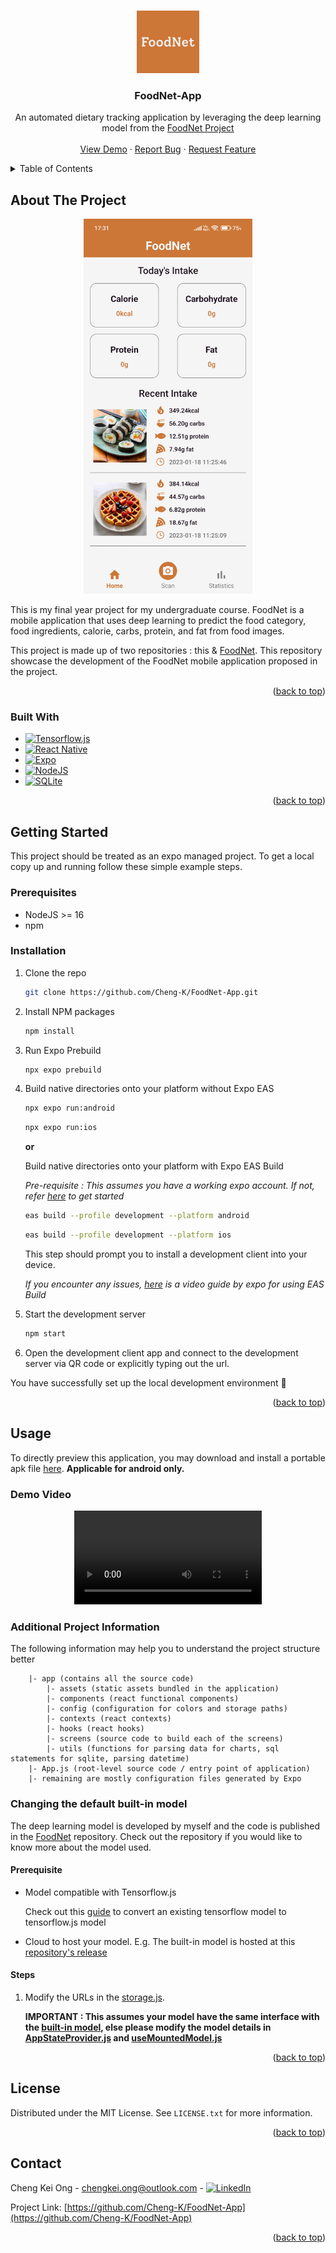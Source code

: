 <a name="readme-top"></a>

<!-- PROJECT LOGO -->
<br />
<div align="center">
  <a href="https://github.com/Cheng-K/FoodNet-App">
    <img src="app/assets/icon.png" alt="Logo" width="100" height="100">
  </a>

<h3 align="center">FoodNet-App</h3>

  <p align="center">
    An automated dietary tracking application by leveraging the deep learning model from the <a href="https://github.com/Cheng-K/FoodNet">FoodNet Project</a>
    <br />
    <br />
    <a href="#demo-video">View Demo</a>
    ·
    <a href="https://github.com/Cheng-K/FoodNet-App/issues">Report Bug</a>
    ·
    <a href="https://github.com/Cheng-K/FoodNet-App/issues">Request Feature</a>
  </p>
</div>

<!-- TABLE OF CONTENTS -->
<details>
  <summary>Table of Contents</summary>
  <ol>
    <li>
      <a href="#about-the-project">About The Project</a>
      <ul>
        <li><a href="#built-with">Built With</a></li>
      </ul>
    </li>
    <li>
      <a href="#getting-started">Getting Started</a>
      <ul>
        <li><a href="#prerequisites">Prerequisites</a></li>
        <li><a href="#installation">Installation</a></li>
      </ul>
    </li>
    <li><a href="#usage">Usage</a>
    <ul>
        <li><a href="#demo-video">Demo Video</a></li>
        <li><a href="#additional-project-information">Additional Project Information</a></li>
        <li><a href="#changing-the-default-built-in-model">Changing the default built-in model</a></li>
    </ul>
    </li>
    <li><a href="#license">License</a></li>
    <li><a href="#contact">Contact</a></li>
  </ol>
</details>

<!-- ABOUT THE PROJECT -->

## About The Project

<div align="center">
<img src="images/home_screen.jpg" align="center" width="270" height="600">
</div>
<br/>
This is my final year project for my undergraduate course. FoodNet is a mobile application that uses deep learning to predict the food category, food ingredients, calorie, carbs, protein, and fat from food images.

This project is made up of two repositories : this & [FoodNet](https://github.com/Cheng-K/FoodNet). This repository showcase the development of the FoodNet mobile application proposed in the project.

<p align="right">(<a href="#readme-top">back to top</a>)</p>

### Built With

- [![Tensorflow.js][tensorflow.js]][tensorflow.js-url]
- [![React Native][react-native]][react-native-url]
- [![Expo][expo]][expo-url]
- [![NodeJS][node.js]][node.js-url]
- [![SQLite][sqlite]][sqlite-url]

<p align="right">(<a href="#readme-top">back to top</a>)</p>

<!-- GETTING STARTED -->

## Getting Started

This project should be treated as an expo managed project. To get a local copy up and running follow these simple example steps.

### Prerequisites

- NodeJS >= 16
- npm

### Installation

1. Clone the repo
   ```sh
   git clone https://github.com/Cheng-K/FoodNet-App.git
   ```
2. Install NPM packages
   ```sh
   npm install
   ```
3. Run Expo Prebuild
   ```sh
   npx expo prebuild
   ```
4. Build native directories onto your platform without Expo EAS

   ```sh
   npx expo run:android
   ```

   ```sh
   npx expo run:ios
   ```

   **or**

   Build native directories onto your platform with Expo EAS Build

   _Pre-requisite : This assumes you have a working expo account. If not, refer [here](https://docs.expo.dev/build/setup/#prerequisites) to get started_

   ```sh
   eas build --profile development --platform android
   ```

   ```sh
   eas build --profile development --platform ios
   ```

   This step should prompt you to install a development client into your device.

   _If you encounter any issues, [here](https://www.youtube.com/watch?v=id0Im72UN6w) is a video guide by expo for using EAS Build_

5. Start the development server
   ```sh
   npm start
   ```
6. Open the development client app and connect to the development server via QR code or explicitly typing out the url.

You have successfully set up the local development environment 🎉

<p align="right">(<a href="#readme-top">back to top</a>)</p>

<!-- USAGE EXAMPLES -->

## Usage

To directly preview this application, you may download and install a portable apk file [here](https://expo.dev/accounts/cheng-k/projects/FoodNet-App/builds/7b51a16e-cdce-4933-ac2c-a6a9aa62c86e). **Applicable for android only.**

### Demo Video
<div align="center">
<video src="https://user-images.githubusercontent.com/62346045/224031827-f1a95b2b-f09a-4ca2-9572-30467808ee38.mp4"/>
</div>

### Additional Project Information

The following information may help you to understand the project structure better

```
    |- app (contains all the source code)
        |- assets (static assets bundled in the application)
        |- components (react functional components)
        |- config (configuration for colors and storage paths)
        |- contexts (react contexts)
        |- hooks (react hooks)
        |- screens (source code to build each of the screens)
        |- utils (functions for parsing data for charts, sql statements for sqlite, parsing datetime)
    |- App.js (root-level source code / entry point of application)
    |- remaining are mostly configuration files generated by Expo
```

### Changing the default built-in model

The deep learning model is developed by myself and the code is published in the [FoodNet](https://github.com/Cheng-K/FoodNet) repository. Check out the repository if you would like to know more about the model used.

#### Prerequisite

- Model compatible with Tensorflow.js

  Check out this [guide](https://www.tensorflow.org/js/guide/conversion) to convert an existing tensorflow model to tensorflow.js model

- Cloud to host your model. E.g. The built-in model is hosted at this [repository's release](https://github.com/Cheng-K/FoodNet-Model/releases/latest)

#### Steps

1.  Modify the URLs in the [storage.js](https://github.com/Cheng-K/FoodNet-App/blob/master/app/config/storage.js).

    **IMPORTANT : This assumes your model have the same interface with the [built-in model](https://github.com/Cheng-K/FoodNet-Model), else please modify the model details in [AppStateProvider.js](https://github.com/Cheng-K/FoodNet-App/blob/master/app/contexts/AppStateProvider.js) and [useMountedModel.js](https://github.com/Cheng-K/FoodNet-App/blob/master/app/hooks/useMountedModel.js)**

<p align="right">(<a href="#readme-top">back to top</a>)</p>

<!-- LICENSE -->

## License

Distributed under the MIT License. See `LICENSE.txt` for more information.

<p align="right">(<a href="#readme-top">back to top</a>)</p>

<!-- CONTACT -->

## Contact

Cheng Kei Ong - chengkei.ong@outlook.com - [![LinkedIn][linkedin-shield]][linkedin-url]

Project Link: [https://github.com/Cheng-K/FoodNet-App](https://github.com/Cheng-K/FoodNet-App)

<p align="right">(<a href="#readme-top">back to top</a>)</p>

<!-- MARKDOWN LINKS & IMAGES -->
<!-- https://www.markdownguide.org/basic-syntax/#reference-style-links -->

[linkedin-shield]: https://img.shields.io/badge/linkedin-%230077B5.svg?style=for-the-badge&logo=linkedin&logoColor=white
[linkedin-url]: https://www.linkedin.com/in/chengkei-ong
[expo]: https://img.shields.io/badge/expo-1C1E24?style=for-the-badge&logo=expo&logoColor=#D04A37
[expo-url]: https://expo.dev/
[react-native]: https://img.shields.io/badge/react_native-%2320232a.svg?style=for-the-badge&logo=react&logoColor=%2361DAFB
[react-native-url]: https://reactnative.dev/
[tensorflow.js]: https://img.shields.io/badge/TensorFlowJS-%23FF6F00.svg?style=for-the-badge&logo=TensorFlow&logoColor=white
[tensorflow.js-url]: https://www.tensorflow.org/js
[node.js]: https://img.shields.io/badge/node.js-6DA55F?style=for-the-badge&logo=node.js&logoColor=white
[node.js-url]: https://nodejs.org/en/
[sqlite]: https://img.shields.io/badge/sqlite-%2307405e.svg?style=for-the-badge&logo=sqlite&logoColor=white
[sqlite-url]: https://www.sqlite.org/index.html
